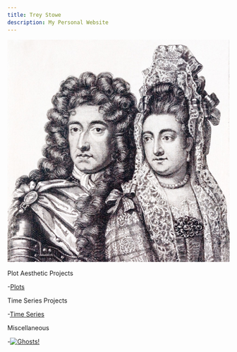 ```yaml
---
title: Trey Stowe
description: My Personal Website
---
```


![William & Mary](/WM.jpg)


Plot Aesthetic Projects

-[Plots](/plots/index.md)


Time Series Projects

-[Time Series](/timeseries/index.md)


Miscellaneous

-[![Ghosts!](https://img.www.youtube.com/vi/OjPWU_DM-ak/0.jpg)](https://www.youtube.com/watch?v=OjPWU_DM-ak)

